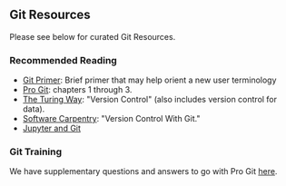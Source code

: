 ## Git Resources
Please see below for curated Git Resources.

### Recommended Reading
- [Git Primer][1]: Brief primer that may help orient a new user terminology
- [Pro Git][2]: chapters 1 through 3.
- [The Turing Way][3]: "Version Control" (also includes version control for
data).
- [Software Carpentry][4]: "Version Control With Git."
- [Jupyter and Git][jupyter_git]

### Git Training
We have supplementary questions and answers to go with Pro Git [here][5].

[1]: <https://voyteklab.com/git/git-primer/> "Voytek Lab Git Primer"
[2]: <https://git-scm.com/book/en/v2> "Pro Git"
[3]: <https://the-turing-way.netlify.app/reproducible-research/vcs.html> "The Turing Way, Version Control"
[4]: <http://swcarpentry.github.io/git-novice/> "Version Control With Git"
[jupyter_git]: <jupyter_git.md> "Jupyter and Git"
[5]: <pro_git_supplement/pro_git_supplement.md> "Pro Git Supplement"
